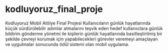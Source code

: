 # kodluyoruz_final_proje
Kodluyoruz Mobil Atölye Final Projesi
Kullanıcıların günlük hayatlarında küçük sürdürülebilir adımlar atmalarını teşvik eden hedef
kullanııclara günlük bildirim gönderme yönetmi ile kişilerin günlük hayatlarında basitleştirilmiş bir
şekilde çevreyi korumak için yapabilecekleri görevler veremeyi amaçlayan ve uygulmalar
sonucunda ödül sistemi olan mobil uygulama.
